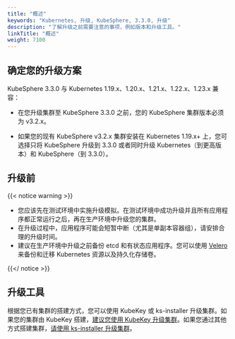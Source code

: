 ```yaml
---
title: "概述"
keywords: "Kubernetes, 升级, KubeSphere, 3.3.0, 升级"
description: "了解升级之前需要注意的事项，例如版本和升级工具。"
linkTitle: "概述"
weight: 7100
---
```


## 确定您的升级方案

KubeSphere 3.3.0 与 Kubernetes 1.19.x、1.20.x、1.21.x、1.22.x、1.23.x 兼容：

- 在您升级集群至 KubeSphere 3.3.0 之前，您的 KubeSphere 集群版本必须为 v3.2.x。

- 如果您的现有 KubeSphere v3.2.x 集群安装在 Kubernetes 1.19.x+ 上，您可选择只将 KubeSphere 升级到 3.3.0 或者同时升级 Kubernetes（到更高版本）和 KubeSphere（到 3.3.0）。

## 升级前

{{< notice warning >}}

- 您应该先在测试环境中实施升级模拟。在测试环境中成功升级并且所有应用程序都正常运行之后，再在生产环境中升级您的集群。
- 在升级过程中，应用程序可能会短暂中断（尤其是单副本容器组），请安排合理的升级时间。
- 建议在生产环境中升级之前备份 etcd 和有状态应用程序。您可以使用 [Velero](https://velero.io/) 来备份和迁移 Kubernetes 资源以及持久化存储卷。

{{</ notice >}}

## 升级工具

根据您已有集群的搭建方式，您可以使用 KubeKey 或 ks-installer 升级集群。如果您的集群由 KubeKey 搭建，[建议您使用 KubeKey 升级集群](../upgrade-with-kubekey/)。如果您通过其他方式搭建集群，[请使用 ks-installer 升级集群](../upgrade-with-ks-installer/)。